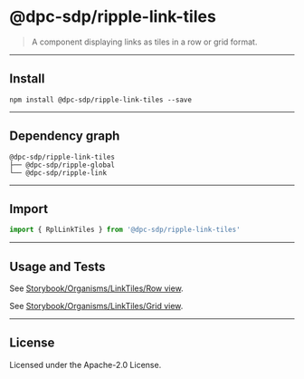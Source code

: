 <!-- GENERATED_DOCS -->
# @dpc-sdp/ripple-link-tiles

> A component displaying links as tiles in a row or grid format.

--------------------------------------------------------------------------------

## Install

```shell
npm install @dpc-sdp/ripple-link-tiles --save
```

--------------------------------------------------------------------------------

## Dependency graph

```shell
@dpc-sdp/ripple-link-tiles
├── @dpc-sdp/ripple-global
└── @dpc-sdp/ripple-link
```

--------------------------------------------------------------------------------

## Import

```js
import { RplLinkTiles } from '@dpc-sdp/ripple-link-tiles'
```

--------------------------------------------------------------------------------
## Usage and Tests

See [Storybook/Organisms/LinkTiles/Row view](https://ripple.sdp.vic.gov.au/?path=/story/organisms-link-tiles--row-view).

See [Storybook/Organisms/LinkTiles/Grid view](https://ripple.sdp.vic.gov.au/?path=/story/organisms-link-tiles--grid-view).

--------------------------------------------------------------------------------

## License

Licensed under the Apache-2.0 License.
<!-- /GENERATED_DOCS -->
